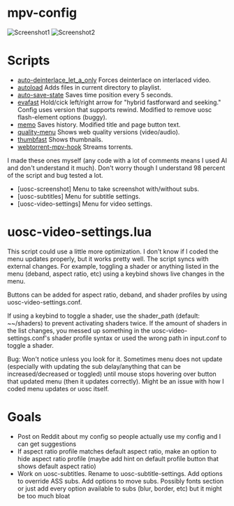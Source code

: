 # mpv-config
![Screenshot1](https://github.com/user-attachments/assets/73da6817-f0ff-4529-a746-275c8065496a)
![Screenshot2](https://github.com/user-attachments/assets/b033436a-763e-47fe-a9c3-ce9cf7731772)

# Scripts

- [auto-deinterlace_let_a_only](https://github.com/szym0ne/mpv_auto-deinterlace) Forces deinterlace on interlaced video.
- [autoload](https://github.com/mpv-player/mpv/blob/master/TOOLS/lua/autoload.lua) Adds files in current directory to playlist.
- [auto-save-state](https://github.com/AN3223/dotfiles/blob/master/.config/mpv/scripts/auto-save-state.lua) Saves time position every 5 seconds.
- [evafast](https://github.com/po5/evafast) Hold/cick left/right arrow for "hybrid fastforward and seeking." Config uses version that supports rewind. Modified to remove uosc flash-element options (buggy).
- [memo](https://github.com/po5/memo) Saves history. Modified title and page button text.
- [quality-menu](https://github.com/christoph-heinrich/mpv-quality-menu) Shows web quality versions (video/audio).
- [thumbfast](https://github.com/po5/thumbfast) Shows thumbnails.
- [webtorrent-mpv-hook](https://github.com/mrxdst/webtorrent-mpv-hook) Streams torrents.

I made these ones myself (any code with a lot of comments means I used AI and don't understand it much).
Don't worry though I understand 98 percent of the script and bug tested a lot.

- [uosc-screenshot] Menu to take screenshot with/without subs.
- [uosc-subtitles] Menu for subtitle settings.
- [uosc-video-settings] Menu for video settings.

# uosc-video-settings.lua

This script could use a little more optimization. I don't know if I coded the menu updates properly, but it works pretty well.
The script syncs with external changes. For example, toggling a shader or anything listed in the menu (deband, aspect ratio, etc) using a keybind shows live changes in the menu.

Buttons can be added for aspect ratio, deband, and shader profiles by using uosc-video-settings.conf.

If using a keybind to toggle a shader, use the shader_path (default: ~~/shaders) to prevent activating shaders twice. If the amount of shaders in the list changes, you messed up something in the uosc-video-settings.conf's shader profile syntax or used the wrong path in input.conf to toggle a shader.

Bug: Won't notice unless you look for it. Sometimes menu does not update (especially with updating the sub delay/anything that can be increased/decreased or toggled) until mouse stops hovering over button that updated menu (then it updates correctly). Might be an issue with how I coded menu updates or uosc itself.

# Goals

- Post on Reddit about my config so people actually use my config and I can get suggestions
- If aspect ratio profile matches default aspect ratio, make an option to hide aspect ratio profile (maybe add hint on default profile button that shows default aspect ratio)
- Work on uosc-subtitles. Rename to uosc-subtitle-settings. Add options to override ASS subs. Add options to move subs. Possibly fonts section or just add every option available to subs (blur, border, etc) but it might be too much bloat
